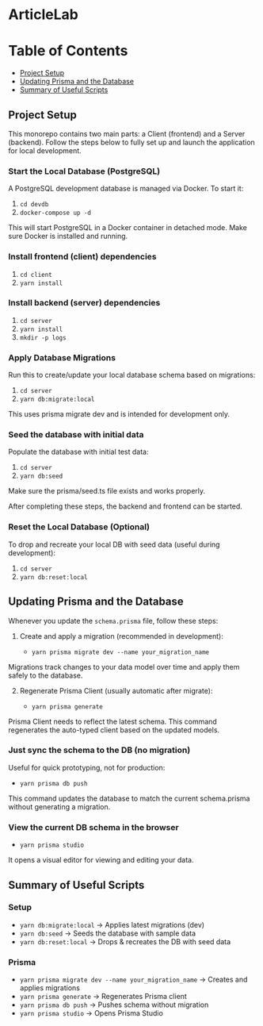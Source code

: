 # ArticleLab

# Table of Contents

- [Project Setup](#project-setup)
- [Updating Prisma and the Database](#updating-prisma-and-the-database)
- [Summary of Useful Scripts](#summary-of-useful-scripts)

## Project Setup

This monorepo contains two main parts: a Client (frontend) and a Server (backend). Follow the steps below to fully set up and launch the application for local development.

### Start the Local Database (PostgreSQL)

A PostgreSQL development database is managed via Docker. To start it:

1. `cd devdb`
2. `docker-compose up -d`

This will start PostgreSQL in a Docker container in detached mode. Make sure Docker is installed and running.

### Install frontend (client) dependencies

1. `cd client`
2. `yarn install`

### Install backend (server) dependencies

1. `cd server`
2. `yarn install`
3. `mkdir -p logs`

### Apply Database Migrations

Run this to create/update your local database schema based on migrations:

1. `cd server`
2. `yarn db:migrate:local`

This uses prisma migrate dev and is intended for development only.

### Seed the database with initial data

Populate the database with initial test data:

1. `cd server`
2. `yarn db:seed`

Make sure the prisma/seed.ts file exists and works properly.

After completing these steps, the backend and frontend can be started.

### Reset the Local Database (Optional)

To drop and recreate your local DB with seed data (useful during development):

1. `cd server`
2. `yarn db:reset:local`

## Updating Prisma and the Database

Whenever you update the `schema.prisma` file, follow these steps:

1. Create and apply a migration (recommended in development):

   - `yarn prisma migrate dev --name your_migration_name`

Migrations track changes to your data model over time and apply them safely to the database.

2. Regenerate Prisma Client (usually automatic after migrate):

   - `yarn prisma generate`

Prisma Client needs to reflect the latest schema. This command regenerates the auto-typed client based on the updated models.

### Just sync the schema to the DB (no migration)

Useful for quick prototyping, not for production:

- `yarn prisma db push`

This command updates the database to match the current schema.prisma without generating a migration.

### View the current DB schema in the browser

- `yarn prisma studio`

It opens a visual editor for viewing and editing your data.

## Summary of Useful Scripts

### Setup

- `yarn db:migrate:local` -> Applies latest migrations (dev)
- `yarn db:seed` -> Seeds the database with sample data
- `yarn db:reset:local` -> Drops & recreates the DB with seed data

### Prisma

- `yarn prisma migrate dev --name your_migration_name` -> Creates and applies migrations
- `yarn prisma generate` -> Regenerates Prisma client
- `yarn prisma db push` -> Pushes schema without migration
- `yarn prisma studio` -> Opens Prisma Studio
